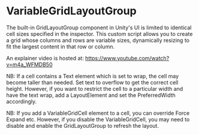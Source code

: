 # VariableGridLayoutGroup

The built-in GridLayoutGroup component in Unity's UI is limited to identical cell sizes specified in the inspector. This custom script allows you to create a grid whose columns and rows are variable sizes, dynamically resizing to fit the largest content in that row or column.

An explainer video is hosted at: https://www.youtube.com/watch?v=m4a_WFMDB50

NB: If a cell contains a Text element which is set to wrap, the cell may become taller than needed. Set text to overflow to get the correct cell height. However, if you want to restrict the cell to a particular width and have the text wrap, add a LayoutElement and set the PreferredWidth accordingly.

NB: If you add a VariableGridCell element to a cell, you can override Force Expand etc. However, if you disable the VariableGridCell, you may need to disable and enable the GridLayoutGroup to refresh the layout.
